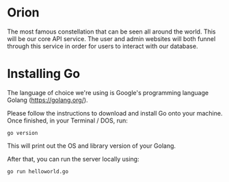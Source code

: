 # Orion
The most famous constellation that can be seen all around the world. This will be our core API service. The user and admin websites will both funnel through this service in order for users to interact with our database.

# Installing Go
The language of choice we're using is Google's programming language Golang (https://golang.org/).

Please follow the instructions to download and install Go onto your machine.
Once finished, in your Terminal / DOS, run:
```
go version
```
This will print out the OS and library version of your Golang.

After that, you can run the server locally using:
```
go run helloworld.go
```
